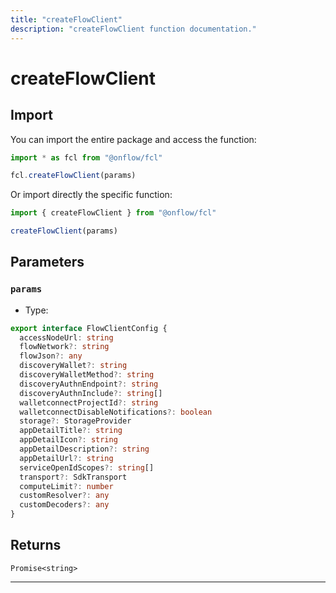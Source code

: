```yaml
---
title: "createFlowClient"
description: "createFlowClient function documentation."
---
```


<!-- THIS DOCUMENT IS AUTO-GENERATED FROM [onflow/fcl/src/client.ts](https://github.com/onflow/fcl-js/tree/master/packages/fcl/src/client.ts). DO NOT EDIT MANUALLY -->

# createFlowClient


## Import

You can import the entire package and access the function:

```typescript
import * as fcl from "@onflow/fcl"

fcl.createFlowClient(params)
```

Or import directly the specific function:

```typescript
import { createFlowClient } from "@onflow/fcl"

createFlowClient(params)
```


## Parameters

### `params` 


- Type: 
```typescript
export interface FlowClientConfig {
  accessNodeUrl: string 
  flowNetwork?: string
  flowJson?: any
  discoveryWallet?: string
  discoveryWalletMethod?: string
  discoveryAuthnEndpoint?: string
  discoveryAuthnInclude?: string[]
  walletconnectProjectId?: string
  walletconnectDisableNotifications?: boolean
  storage?: StorageProvider
  appDetailTitle?: string
  appDetailIcon?: string
  appDetailDescription?: string
  appDetailUrl?: string
  serviceOpenIdScopes?: string[]
  transport?: SdkTransport
  computeLimit?: number
  customResolver?: any
  customDecoders?: any
}
```


## Returns

`Promise<string>`


---